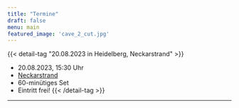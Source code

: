 ```yaml
---
title: "Termine"
draft: false
menu: main
featured_image: 'cave_2_cut.jpg'
---
```


{{< detail-tag "20.08.2023 in Heidelberg, Neckarstrand" >}}
* 20.08.2023, 15:30 Uhr 
* [Neckarstrand](https://neckarorte-heidelberg.de/veranstaltungsort/neckarstrand-an-der-stadthalle/) 
* 60-minütiges Set 
* Eintritt frei!
{{< /detail-tag >}}
***
